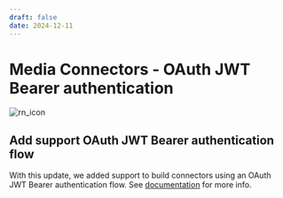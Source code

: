 ```yaml
---
draft: false
date: 2024-12-11
---
```


# Media Connectors - OAuth JWT Bearer authentication

![rn_icon](/assets/icon-GraFx-Studio.svg)

<!-- more -->

## Add support OAuth JWT Bearer authentication flow

With this update, we added support to build connectors using an OAuth JWT Bearer authentication flow.
See [documentation](/GraFx-Developers/connectors/authorization-for-connectors/?h=jwt#authorization-type-at) for more info.